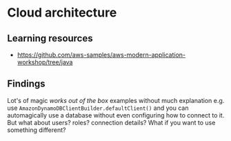 # Cloud architecture

## Learning resources
- https://github.com/aws-samples/aws-modern-application-workshop/tree/java

## Findings
Lot's of magic _works out of the box_ examples without much explanation e.g. use `AmazonDynamoDBClientBuilder.defaultClient()` and you can automagically use a database without even configuring how to connect to it. But what about users? roles? connection details? What if you want to use something different?
